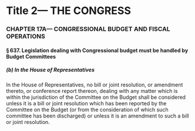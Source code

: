 
# Title 2— THE CONGRESS
### CHAPTER 17A— CONGRESSIONAL BUDGET AND FISCAL OPERATIONS
#### § 637. Legislation dealing with Congressional budget must be handled by Budget Committees
##### (b) In the House of Representatives

In the House of Representatives, no bill or joint resolution, or amendment thereto, or conference report thereon, dealing with any matter which is within the jurisdiction of the Committee on the Budget shall be considered unless it is a bill or joint resolution which has been reported by the Committee on the Budget (or from the consideration of which such committee has been discharged) or unless it is an amendment to such a bill or joint resolution.
